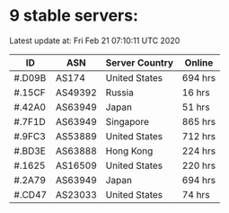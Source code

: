 # 9 stable servers:

Latest update at: Fri Feb 21 07:10:11 UTC 2020

| ID | ASN | Server Country | Online |
| -- | --- | -------------- | ------ |
| #.D09B | AS174 | United States | 694 hrs |
| #.15CF | AS49392 | Russia | 16 hrs |
| #.42A0 | AS63949 | Japan | 51 hrs |
| #.7F1D | AS63949 | Singapore | 865 hrs |
| #.9FC3 | AS53889 | United States | 712 hrs |
| #.BD3E | AS63888 | Hong Kong | 224 hrs |
| #.1625 | AS16509 | United States | 220 hrs |
| #.2A79 | AS63949 | Japan | 694 hrs |
| #.CD47 | AS23033 | United States | 74 hrs |

